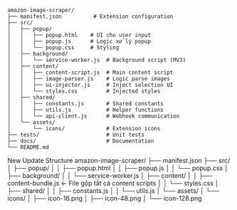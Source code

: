 ```
amazon-image-scraper/
├── manifest.json          # Extension configuration
├── src/
│   ├── popup/
│   │   ├── popup.html    # UI cho user input
│   │   ├── popup.js      # Logic xử lý popup
│   │   └── popup.css     # Styling
│   ├── background/
│   │   └── service-worker.js  # Background script (MV3)
│   ├── content/
│   │   ├── content-script.js  # Main content script
│   │   ├── image-parser.js    # Logic parse images
│   │   ├── ui-injector.js     # Inject selection UI
│   │   └── styles.css         # Injected styles
│   ├── shared/
│   │   ├── constants.js       # Shared constants
│   │   ├── utils.js           # Helper functions
│   │   └── api-client.js      # Webhook communication
│   └── assets/
│       └── icons/             # Extension icons
├── tests/                     # Unit tests
├── docs/                      # Documentation
└── README.md
```
New Update Structure
amazon-image-scraper/
├── manifest.json
├── src/
│   ├── popup/
│   │   ├── popup.html
│   │   ├── popup.js
│   │   └── popup.css
│   ├── background/
│   │   └── service-worker.js
│   ├── content/
│   │   ├── content-bundle.js  ← File gộp tất cả content scripts
│   │   └── styles.css
│   ├── shared/
│   │   ├── constants.js
│   │   └── utils.js
│   └── assets/
│       └── icons/
│           ├── icon-16.png
│           ├── icon-48.png
│           └── icon-128.png